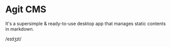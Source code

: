 # Agit CMS
It's a supersimple & ready-to-use desktop app that manages static contents in markdown.  

/eɪdʒɪt/  
